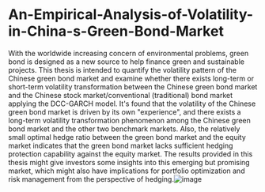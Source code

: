 # An-Empirical-Analysis-of-Volatility-in-China-s-Green-Bond-Market

With the worldwide increasing concern of environmental problems, green bond is designed as a new source to help finance green and sustainable projects. This thesis is intended to quantify the volatility pattern of the Chinese green bond market and examine whether there exists long-term or short-term volatility transformation between the Chinese green bond market and the Chinese stock market/conventional (traditional) bond market applying the DCC-GARCH model. It's found that the volatility of the Chinese green bond market is driven by its own "experience", and there exists a long-term volatility transformation phenomenon among the Chinese green bond market and the other two benchmark markets. Also, the relatively small optimal hedge ratio between the green bond market and the equity market indicates that the green bond market lacks sufficient hedging protection capability against the equity market. The results provided in this thesis might give investors some insights into this emerging but promising market, which might also have implications for portfolio optimization and risk management from the perspective of hedging.![image](https://github.com/BoyuanChen0104/An-Empirical-Analysis-of-Volatility-in-China-s-Green-Bond-Market/assets/140489778/31f69dad-3048-42c3-8fa7-8ac4277ed93e)
